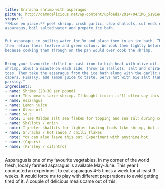```yaml
---
title: Sriracha shrimp with asparagus
picture: http://damndelicious.net/wp-content/uploads/2014/04/IMG_5191edit.jpg
steps: "
**Mise en place:** peel shrimp, crush garlic, chop shallots, cut ends off
asparagus, boil salted water and prepare ice bath.


Put asparagus in boiling water for 3m and place them in an ice bath. This helps
them retain their texture and green colour. We cook them lightly beforehand
because cooking them through on the pan would over cook the shrimp.


Bring your favourite skillet or cast iron to high heat with olive oil. Add
shrimp, about a minute on each side. Throw in shallots, salt and sriracha and
toss. Then take the asparagus from the ice bath along with the garlic and
capers. Finally, add lemon juice to taste. Serve hot with big salt flakes and
parsley."
ingredients:
- name: Shrimp (20-30 per pound)
  note: This means large shrimp. If bought frozen it'll often say this on the package.
- name: Asparagus
- name: Lemon juice
- name: Olive oil
- name: Salt
  note: I use Maldon salt sea flakes for topping and sea salt during cooking
- name: Shallots / onion
  note: I prefer shallots for lighter tasting foods like shrimp, but if you only have onions handy use them!
- name: Sriracha / hot sauce / chilli flakes
  note: You can also leave this out. Experiment with anything hot.
- name: (Capers)
- name: (Parsley / cilantro)
---
```


Asparagus is one of my favourite vegetables. In my corner of the
world fresh, locally farmed asparagus is available May-June. This year
I conducted an experiment to eat asparagus 4-5 times a week for at
least 3 weeks. It would force me to play with different preparations
to avoid getting tired of it. A couple of delicious meals came out of
this.
